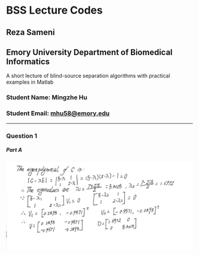 # BSS Lecture Codes
## Reza Sameni
## Emory University Department of Biomedical Informatics

A short lecture of blind-source separation algorithms with practical examples in Matlab
### Student Name: Mingzhe Hu   
### Student Email: mhu58@emory.edu  
***
### Question 1  
##### Part A    
<img src="Images/Q1A.jpg" alt="Question 1 Part A" width="600"/>  
